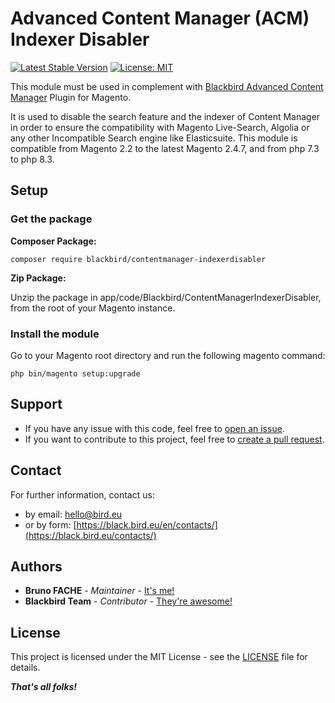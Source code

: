 # Advanced Content Manager (ACM) Indexer Disabler

[![Latest Stable Version](https://img.shields.io/packagist/v/blackbird/contentmanager-indexerdisabler.svg?style=flat-square)](https://packagist.org/packages/blackbird/contentmanager-indexerdisabler)
[![License: MIT](https://img.shields.io/github/license/blackbird-agency/magento2-acm-indexer-disabler.svg?style=flat-square)](./LICENSE)

This module must be used in complement with [Blackbird Advanced Content Manager](https://www.advancedcontentmanager.com/) Plugin for Magento.

It is used to disable the search feature and the indexer of Content Manager in order to ensure the compatibility with Magento Live-Search, Algolia or any other Incompatible Search engine like Elasticsuite.
This module is compatible from Magento 2.2 to the latest Magento 2.4.7, and from php 7.3 to php 8.3.

## Setup

### Get the package

**Composer Package:**

```
composer require blackbird/contentmanager-indexerdisabler
```

**Zip Package:**

Unzip the package in app/code/Blackbird/ContentManagerIndexerDisabler, from the root of your Magento instance.

### Install the module

Go to your Magento root directory and run the following magento command:
```
php bin/magento setup:upgrade
```

## Support

- If you have any issue with this code, feel free to [open an issue](https://github.com/blackbird-agency/magento2-acm-indexer-disabler/issues/new).
- If you want to contribute to this project, feel free to [create a pull request](https://github.com/blackbird-agency/magento2-acm-indexer-disabler/compare).

## Contact

For further information, contact us:

- by email: hello@bird.eu
- or by form: [https://black.bird.eu/en/contacts/](https://black.bird.eu/contacts/)

## Authors

- **Bruno FACHE** - *Maintainer* - [It's me!](https://github.com/bruno-blackbird)
- **Blackbird Team** - *Contributor* - [They're awesome!](https://github.com/blackbird-agency)

## License

This project is licensed under the MIT License - see the [LICENSE](LICENSE) file for details.

***That's all folks!***
